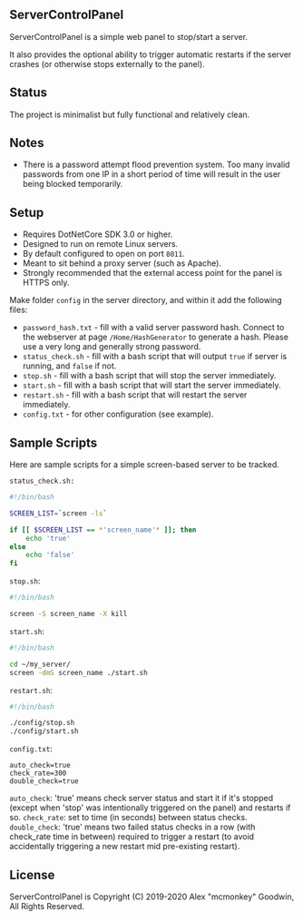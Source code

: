 ServerControlPanel
------------------

ServerControlPanel is a simple web panel to stop/start a server.

It also provides the optional ability to trigger automatic restarts if the server crashes (or otherwise stops externally to the panel).

## Status

The project is minimalist but fully functional and relatively clean.

## Notes

- There is a password attempt flood prevention system. Too many invalid passwords from one IP in a short period of time will result in the user being blocked temporarily.

## Setup

- Requires DotNetCore SDK 3.0 or higher.
- Designed to run on remote Linux servers.
- By default configured to open on port `8011`.
- Meant to sit behind a proxy server (such as Apache).
- Strongly recommended that the external access point for the panel is HTTPS only.

Make folder `config` in the server directory, and within it add the following files:

- `password_hash.txt` - fill with a valid server password hash. Connect to the webserver at page `/Home/HashGenerator` to generate a hash. Please use a very long and generally strong password.
- `status_check.sh` - fill with a bash script that will output `true` if server is running, and `false` if not.
- `stop.sh` - fill with a bash script that will stop the server immediately.
- `start.sh` - fill with a bash script that will start the server immediately.
- `restart.sh` - fill with a bash script that will restart the server immediately.
- `config.txt` - for other configuration (see example).

## Sample Scripts

Here are sample scripts for a simple screen-based server to be tracked.

`status_check.sh:`
```sh
#!/bin/bash

SCREEN_LIST=`screen -ls`

if [[ $SCREEN_LIST == *'screen_name'* ]]; then
    echo 'true'
else
    echo 'false'
fi
```

`stop.sh`:
```sh
#!/bin/bash

screen -S screen_name -X kill
```

`start.sh`:
```sh
#!/bin/bash

cd ~/my_server/
screen -dmS screen_name ./start.sh
```

`restart.sh`:
```sh
#!/bin/bash

./config/stop.sh
./config/start.sh
```

`config.txt`:
```
auto_check=true
check_rate=300
double_check=true
```
`auto_check`: 'true' means check server status and start it if it's stopped (except when 'stop' was intentionally triggered on the panel) and restarts if so.
`check_rate`: set to time (in seconds) between status checks.
`double_check`: 'true' means two failed status checks in a row (with check_rate time in between) required to trigger a restart (to avoid accidentally triggering a new restart mid pre-existing restart).

## License

ServerControlPanel is Copyright (C) 2019-2020 Alex "mcmonkey" Goodwin, All Rights Reserved.

